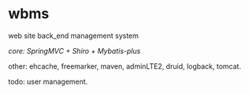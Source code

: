 # wbms
web site back_end management system

_core: SpringMVC + Shiro + Mybatis-plus_

other: ehcache, freemarker, maven, adminLTE2, druid, logback, tomcat.

todo: user management.

